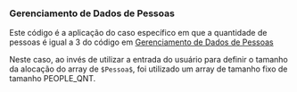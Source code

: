 ###  **Gerenciamento de Dados de Pessoas**

Este código é a aplicação do caso específico em que a quantidade de pessoas é igual a 3 do código em [Gerenciamento de Dados de Pessoas](ex2-dyn/README.md)


Neste caso, ao invés de utilizar a entrada do usuário para definir o tamanho da alocação do array de `$Pessoa$`, foi utilizado um array de tamanho fixo de tamanho PEOPLE_QNT.
